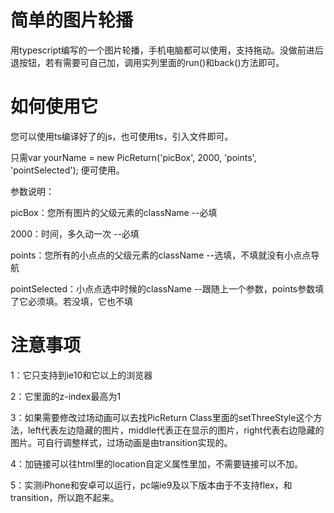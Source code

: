 # 简单的图片轮播
  用typescript编写的一个图片轮播，手机电脑都可以使用，支持拖动。没做前进后退按钮，若有需要可自己加，调用实列里面的run()和back()方法即可。

# 如何使用它
  您可以使用ts编译好了的js，也可使用ts，引入文件即可。
  
  只需var yourName = new PicReturn('picBox', 2000, 'points', 'pointSelected'); 便可使用。
  
  参数说明：
  
  picBox：您所有图片的父级元素的className --必填
  
  2000：时间，多久动一次  --必填
  
  points：您所有的小点点的父级元素的className  --选填，不填就没有小点点导航
  
  pointSelected：小点点选中时候的className  --跟随上一个参数，points参数填了它必须填。若没填，它也不填

# 注意事项
  1：它只支持到ie10和它以上的浏览器
  
  2：它里面的z-index最高为1
  
  3：如果需要修改过场动画可以去找PicReturn Class里面的setThreeStyle这个方法，left代表左边隐藏的图片，middle代表正在显示的图片，right代表右边隐藏的图片。可自行调整样式，过场动画是由transition实现的。
  
  4：加链接可以往html里的location自定义属性里加，不需要链接可以不加。
  
  5：实测iPhone和安卓可以运行，pc端ie9及以下版本由于不支持flex，和transition，所以跑不起来。
  
